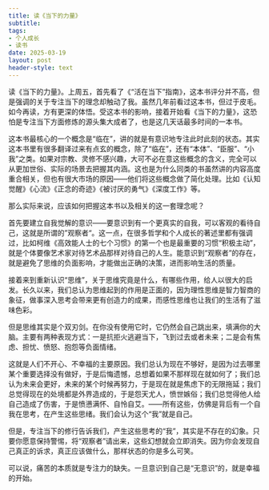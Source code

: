 ```yaml
---
title: 读《当下的力量》
subtitle: 
tags: 
- 个人成长
- 读书
date: 2025-03-19
layout: post
header-style: text
---
```


读《当下的力量》。上周五，首先看了《“活在当下”指南》，这本书评分并不高，但是强调的关于专注当下的理念却触动了我。虽然几年前看过这本书，但过于皮毛。如今再读，方有更深的体悟。受这本书的影响，接着开始看《当下的力量》，这恐怕是专注当下方面修炼的源头集大成者了，也是这几天话最多时间的一本书。

这本书最核心的一个概念是“临在”，讲的就是有意识地专注此时此刻的状态。其实这本书里有很多翻译过来有点玄的概念，除了“临在”，还有“本体”、“臣服”、“小我”之类。如果对宗教、灵修不感兴趣，大可不必在意这些概念的含义，完全可以从更加世俗、实际的场景去把握其内涵。这也是为什么同类的书虽然讲的内容高度重合相关，但也有很大市场的原因——他们将这些概念做了简化处理。比如《认知觉醒》《心流》《正念的奇迹》《被讨厌的勇气》《深度工作》等。

那么实际来说，应该如何把握这本书以及相关的这一套理念呢？

首先要建立自我觉解的意识——要意识到有一个更真实的自我，可以客观的看待自己，这就是所谓的”观察者“。这一点，在很多哲学和个人成长的著述里都有强调过，比如柯维《高效能人士的七个习惯》的第一个也是最重要的习惯“积极主动”，就是个体要像艺术家对待艺术品那样对待自己的人生。能意识到“观察者”的存在，就是避免了思维的负面影响，才能做出正确的决策，进而影响生活的质量。

接着来到重新认识“思维”，关于思维究竟是什么，有哪些作用，给人以很大的启发。长久以来，我们总认为思维起到的作用是正面的，因为理性思维是智力智商的象征，做事深入思考会带来更有创造力的成果，而感性思维也让我们的生活有了滋味色彩。

但是思维其实是个双刃剑。在你没有使用它时，它仍然会自己跳出来，填满你的大脑。主要有两种表现方式：一是抗拒火逃避当下，飞到过去或者未来；二是会有焦虑、担忧、愤怒、抱怨等负面情绪。

这就是人们不开心、不幸福的主要原因。我们总认为现在不够好，是因为过去哪里某个重要选择没有做好，于是后悔遗憾，总想着如果不那样现在就如何了；我们总认为未来会更好，未来的某个时候再努力，于是现在就是焦虑下的无限拖延；我们总觉得现在的处境都是外界造成的，于是怨天尤人，愤世嫉俗；我们总觉得他人给自己造成了伤害，于是愤懑满怀、自怜自艾。——所有这些，仿佛是背后有一个自我在思考，在产生这些思绪。我们会认为这个“我”就是自己。

但是，专注当下的修行告诉我们，产生这些思考的“我”，其实是不存在的幻象。只要你愿意保持警惕，将“观察者”请出来，这些幻想就会立即消失。因为你会发现自己真正的诉求，真正应该做什么，那样状态的你是多么可笑。

可以说，痛苦的本质就是专注力的缺失。一旦意识到自己是“无意识”的，就是幸福的开始。